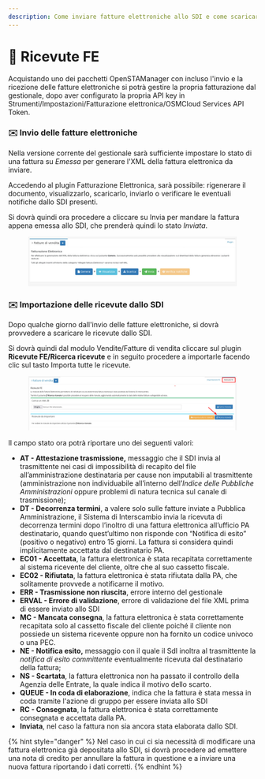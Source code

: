 ```yaml
---
description: Come inviare fatture elettroniche allo SDI e come scaricarne le ricevute.
---
```


# 📩 Ricevute FE

Acquistando uno dei pacchetti OpenSTAManager con incluso l'invio e la ricezione delle fatture elettroniche si potrà gestire la propria fatturazione dal gestionale, dopo aver configurato la propria API key in Strumenti/Impostazioni/Fatturazione elettronica/OSMCloud Services API Token.

### ✉️ Invio delle fatture elettroniche

Nella versione corrente del gestionale sarà sufficiente impostare lo stato di una fattura su _Emessa_ per generare l'XML della fattura elettronica da inviare.

Accedendo al plugin Fatturazione Elettronica, sarà possibile: rigenerare il documento, visualizzarlo, scaricarlo, inviarlo o verificare le eventuali notifiche dallo SDI presenti.

Si dovrà quindi ora procedere a cliccare su Invia per mandare la fattura appena emessa allo SDI, che prenderà quindi lo stato _Inviata_.

<figure><img src="../../../../.gitbook/assets/immagine (78).png" alt=""><figcaption></figcaption></figure>

### ✉️ Importazione delle ricevute dallo SDI

Dopo qualche giorno dall'invio delle fatture elettroniche, si dovrà provvedere a scaricare le ricevute dallo SDI.

Si dovrà quindi dal modulo Vendite/Fatture di vendita cliccare sul plugin **Ricevute FE/Ricerca ricevute** e in seguito procedere a importarle facendo clic sul tasto Importa tutte le ricevute.

<figure><img src="../../../../.gitbook/assets/immagine (430).png" alt=""><figcaption></figcaption></figure>

Il campo stato ora potrà riportare uno dei seguenti valori:

* **AT - Attestazione trasmissione,** messaggio che il SDI invia al trasmittente nei casi di impossibilità di recapito del file all’amministrazione destinataria per cause non imputabili al trasmittente (amministrazione non individuabile all’interno dell’_Indice delle Pubbliche Amministrazioni_ oppure problemi di natura tecnica sul canale di trasmissione);
* **DT - Decorrenza termini**, a valere solo sulle fatture inviate a Pubblica Amministrazione, il Sistema di Interscambio invia la ricevuta di decorrenza termini dopo l’inoltro di una fattura elettronica all’ufficio PA destinatario, quando quest’ultimo non risponde con “Notifica di esito” (positivo o negativo) entro 15 giorni. La fattura si considera quindi implicitamente accettata dal destinatario PA.
* **EC01 - Accettata**, la fattura elettronica è stata recapitata correttamente al sistema ricevente del cliente, oltre che al suo cassetto fiscale.
* **EC02 - Rifiutata**, la fattura elettronica è stata rifiutata dalla PA, che solitamente provvede a notificarne il motivo.
* **ERR - Trasmissione non riuscita**, errore interno del gestionale
* **ERVAL - Errore di validazione**, errore di validazione del file XML prima di essere inviato allo SDI&#x20;
* **MC - Mancata consegna**, la fattura elettronica è stata correttamente recapitata solo al cassetto fiscale del cliente poiché il cliente non possiede un sistema ricevente oppure non ha fornito un codice univoco o una PEC.
* **NE - Notifica esito,** messaggio con il quale il SdI inoltra al trasmittente la _notifica di esito committente_ eventualmente ricevuta dal destinatario della fattura;
* **NS - Scartata**, la fattura elettronica non ha passato il controllo della Agenzia delle Entrate, la quale indica il motivo dello scarto.
* **QUEUE - In coda di elaborazione**, indica che la fattura è stata messa in coda tramite l'azione di gruppo per essere inviata allo SDI
* **RC - Consegnata**, la fattura elettronica è stata correttamente consegnata e accettata dalla PA.
* **Inviata**, nel caso la fattura non sia ancora stata elaborata dallo SDI.

{% hint style="danger" %}
Nel caso in cui ci sia necessità di modificare una fattura elettronica già depositata allo SDI, si dovrà procedere ad emettere una nota di credito per annullare la fattura in questione e a inviare una nuova fattura riportando i dati corretti.
{% endhint %}



